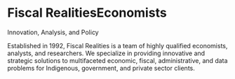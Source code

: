 # Fiscal RealitiesEconomists 
Innovation, Analysis, and Policy

Established in 1992, Fiscal Realities is a team of highly qualified economists, analysts, and researchers. We specialize in providing innovative and strategic solutions to multifaceted economic, fiscal, administrative, and data problems for Indigenous, government, and private sector clients.
